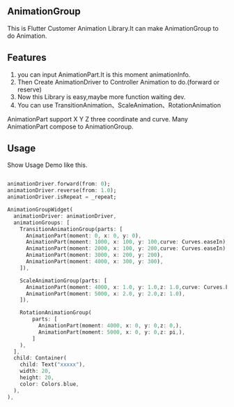 <!--
This README describes the package. If you publish this package to pub.dev,
this README's contents appear on the landing page for your package.

For information about how to write a good package README, see the guide for
[writing package pages](https://dart.dev/guides/libraries/writing-package-pages).

For general information about developing packages, see the Dart guide for
[creating packages](https://dart.dev/guides/libraries/create-library-packages)
and the Flutter guide for
[developing packages and plugins](https://flutter.dev/developing-packages).
-->
## AnimationGroup
This is Flutter Customer Animation Library.It can make AnimationGroup to do Animation.

## Features

1. you can input AnimationPart.It is this moment animationInfo.
2. Then Create AnimationDriver to Controller Animation to do.(forward or reserve)
3. Now this Library is easy,maybe more function waiting dev.
4. You can use TransitionAnimation、ScaleAnimation、RotationAnimation

AnimationPart support X Y Z three coordinate and curve.
Many AnimationPart compose to AnimationGroup.

## Usage

Show Usage Demo like this.

```dart

animationDriver.forward(from: 0);
animationDriver.reverse(from: 1.0);
animationDriver.isRepeat = _repeat;

AnimationGroupWidget(
  animationDriver: animationDriver,
  animationGroups: [
    TransitionAnimationGroup(parts: [
      AnimationPart(moment: 0, x: 0, y: 0),
      AnimationPart(moment: 1000, x: 100, y: 100,curve: Curves.easeIn),
      AnimationPart(moment: 2000, x: 100, y: 200,curve: Curves.easeIn),
      AnimationPart(moment: 3000, x: 200, y: 200),
      AnimationPart(moment: 4000, x: 300, y: 300),
    ]),

    ScaleAnimationGroup(parts: [
      AnimationPart(moment: 4000, x: 1.0, y: 1.0,z: 1.0,curve: Curves.bounceIn),
      AnimationPart(moment: 5000, x: 2.0, y: 2.0,z: 1.0),
    ]),

    RotationAnimationGroup(
        parts: [
          AnimationPart(moment: 4000, x: 0, y: 0,z: 0,),
          AnimationPart(moment: 5000, x: 0, y: 0,z: pi,),
        ]
    ),
  ],
  child: Container(
    child: Text("xxxxx"),
    width: 20,
    height: 20,
    color: Colors.blue,
  ),
),
```



